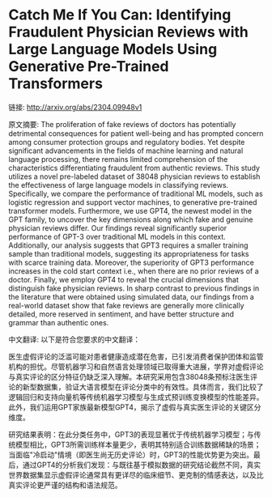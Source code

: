 # Catch Me If You Can: Identifying Fraudulent Physician Reviews with Large Language Models Using Generative Pre-Trained Transformers

链接: http://arxiv.org/abs/2304.09948v1

原文摘要:
The proliferation of fake reviews of doctors has potentially detrimental
consequences for patient well-being and has prompted concern among consumer
protection groups and regulatory bodies. Yet despite significant advancements
in the fields of machine learning and natural language processing, there
remains limited comprehension of the characteristics differentiating fraudulent
from authentic reviews. This study utilizes a novel pre-labeled dataset of
38048 physician reviews to establish the effectiveness of large language models
in classifying reviews. Specifically, we compare the performance of traditional
ML models, such as logistic regression and support vector machines, to
generative pre-trained transformer models. Furthermore, we use GPT4, the newest
model in the GPT family, to uncover the key dimensions along which fake and
genuine physician reviews differ. Our findings reveal significantly superior
performance of GPT-3 over traditional ML models in this context. Additionally,
our analysis suggests that GPT3 requires a smaller training sample than
traditional models, suggesting its appropriateness for tasks with scarce
training data. Moreover, the superiority of GPT3 performance increases in the
cold start context i.e., when there are no prior reviews of a doctor. Finally,
we employ GPT4 to reveal the crucial dimensions that distinguish fake physician
reviews. In sharp contrast to previous findings in the literature that were
obtained using simulated data, our findings from a real-world dataset show that
fake reviews are generally more clinically detailed, more reserved in
sentiment, and have better structure and grammar than authentic ones.

中文翻译:
以下是符合您要求的中文翻译：

医生虚假评论的泛滥可能对患者健康造成潜在危害，已引发消费者保护团体和监管机构的担忧。尽管机器学习和自然语言处理领域已取得重大进展，学界对虚假评论与真实评论的区分特征仍缺乏深入理解。本研究采用包含38048条预标注医生评论的新型数据集，验证大语言模型在评论分类中的有效性。具体而言，我们比较了逻辑回归和支持向量机等传统机器学习模型与生成式预训练变换模型的性能差异。此外，我们运用GPT家族最新模型GPT4，揭示了虚假与真实医生评论的关键区分维度。

研究结果表明：在此分类任务中，GPT3的表现显著优于传统机器学习模型；与传统模型相比，GPT3所需训练样本量更少，表明其特别适合训练数据稀缺的场景；当面临"冷启动"情境（即医生尚无历史评论）时，GPT3的性能优势更为突出。最后，通过GPT4的分析我们发现：与既往基于模拟数据的研究结论截然不同，真实世界数据集显示虚假评论通常具有更详尽的临床细节、更克制的情感表达，以及比真实评论更严谨的结构和语法规范。


